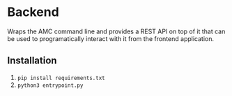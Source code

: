# Backend

Wraps the AMC command line and provides a REST API on top of it that can be used to programatically interact with it from the frontend application.

## Installation

1. `pip install requirements.txt`
2. `python3 entrypoint.py`
